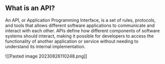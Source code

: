 ## What is an API?

An API, or Application Programming Interface, is a set of rules, protocols, and tools that allows different software applications to communicate and interact with each other. APIs define how different components of software systems should interact, making it possible for developers to access the functionality of another application or service without needing to understand its internal implementation.


![[Pasted image 20230826110248.png]]
